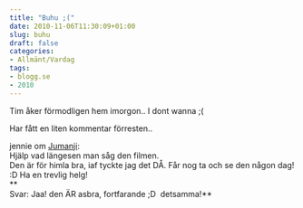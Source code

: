 ```yaml
---
title: "Buhu ;("
date: 2010-11-06T11:30:09+01:00
slug: buhu
draft: false
categories:
- Allmänt/Vardag
tags:
- blogg.se
- 2010
---
```

Tim åker förmodligen hem imorgon.. I dont wanna ;(  
  
Har fått en liten kommentar förresten..  
  
  
jennie om [Jumanji](http://camillalovgren.blogg.se/2010/november/jumanji.html):  
Hjälp vad längesen man såg den filmen.  
Den är för himla bra, iaf tyckte jag det DÅ. Får nog ta och se den någon dag!  
:D Ha en trevlig helg!  
**  
Svar: Jaa! den ÄR asbra, fortfarande ;D  detsamma!**